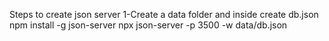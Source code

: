 Steps to create json server 
1-Create a data folder and inside create db.json
npm install -g json-server
npx json-server -p 3500 -w data/db.json
